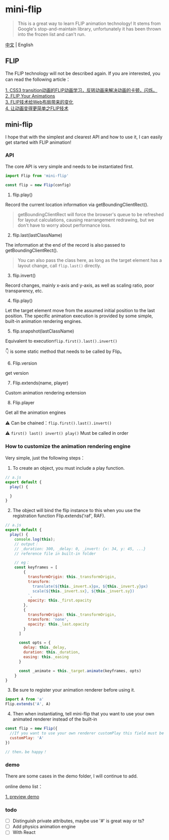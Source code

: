 # mini-flip

> This is a great way to learn FLIP animation technology! 
> It stems from Google's stop-and-maintain library, unfortunately it has been thrown into the frozen list and can't run.

[中文](./chinese.md) | English

## FLIP

The FLIP technology will not be described again. If you are interested, you can read the following article：

[1. CSS3 transition动画的FLIP动画学习，反转动画来解决动画的卡顿，闪烁。](http://www.webfront-js.com/articaldetail/98.html)</br>
[2. FLIP Your Animations](https://aerotwist.com/blog/flip-your-animations/)</br>
[3. FLIP技术给Web布局带来的变化](https://www.w3cplus.com/javascript/animating-layouts-with-the-flip-technique.html/)</br>
[4. 让动画变得更简单之FLIP技术](https://juejin.im/post/5c5258ffe51d45299a08e012)</br>

## mini-flip

I hope that with the simplest and clearest API and how to use it, I can easily get started with FLIP animation!

### API

The core API is very simple and needs to be instantiated first.

```js
import Flip from 'mini-flip'

const flip = new Flip(config)
```

1. flip.play()

Record the current location information via getBoundingClientRect().

> getBoundingClientRect will force the browser's queue to be refreshed for layout calculations,
> causing rearrangement redrawing, but we don't have to worry about performance loss.

2. flip.last(lastClassName)

The information at the end of the record is also passed to getBoundingClientRect().

> You can also pass the class here, as long as the target element has a layout change, call `flip.last()` directly.

3. flip.invert()

Record changes, mainly x-axis and y-axis, as well as scaling ratio, poor transparency, etc.

4. flip.play()

Let the target element move from the assumed initial position to the last position. The specific animation execution is provided by some simple, built-in animation rendering engines.

5. flip.snapshot(lastClassName)

Equivalent to execution`flip.first().last().invert()`

👇 is some static method that needs to be called by Flip。

6. Flip.version 

get version

7. Flip.extends(name, player)

Custom animation rendering extension

8. Flip.player 

Get all the animation engines

⚠️ Can be chained：`flip.first().last().invert()`

⚠️ `first() last() invert() play()` Must be called in order

### How to customize the animation rendering engine

Very simple, just the following steps：

1. To create an object, you must include a play function.

```js
// a.js
export default {
  play() {

  }
}
```

2. The object will bind the flip instance to this when you use the registration function Flip.extends('raf', RAF).

```js
// a.js
export default {
  play() {
    console.log(this);
    // output：
    // _duration: 300, _delay: 0, _invert: {x: 34, y: 45, ...}
    // reference file in built-in folder

    // eg：
    const keyframes = [
        {
          transformOrigin: this._transformOrigin,
          transform: `
            translate(${this._invert.x}px, ${this._invert.y}px) 
            scale(${this._invert.sx}, ${this._invert.sy})
          `,
          opacity: this._first.opacity
        },
        {
          transformOrigin: this._transformOrigin,
          transform: 'none',
          opacity: this._last.opacity
        }
      ]

      const opts = {
        delay: this._delay,
        duration: this._duration,
        easing: this._easing
      }

      const _animate = this._target.animate(keyframes, opts)
    }
}
```

3. Be sure to register your animation renderer before using it.

```js
import A from 'a'
Flip.extends('A', A)
```

4. Then when instantiating, tell mini-flip that you want to use your own animated renderer instead of the built-in

```js
const flip = new Flip({
  //If you want to use your own renderer customPlay this field must be passed, and the value must be equal to the name you registered when ‘A’
  customPlay: 'A' 
})

// then，be happy！
```

### demo

There are some cases in the demo folder, I will continue to add.

online demo list：

[1. preview demo](https://codesandbox.io/s/8y2l40km7l)

### todo

- [ ] Distinguish private attributes, maybe use '#' is great way or ts?
- [ ] Add physics animation engine
- [ ] With React
